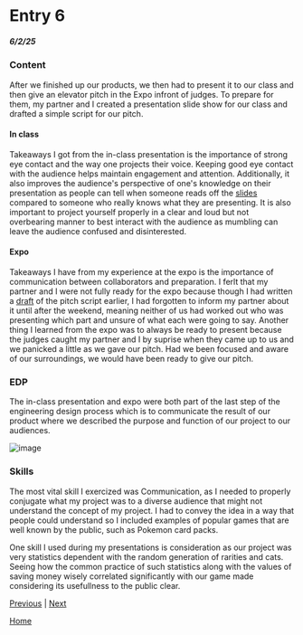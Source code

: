 # Entry 6
##### 6/2/25

### Content
After we finished up our products, we then had to present it to our class and then give an elevator pitch in the Expo infront of judges. To prepare for them, my partner and I created a presentation slide show for our class and drafted a simple script for our pitch.

#### In class
Takeaways I got from the in-class presentation is the importance of strong eye contact and the way one projects their voice. Keeping good eye contact with the audience helps maintain engagement and attention. Additionally, it also improves the audience's perspective of one's knowledge on their presentation as people can tell when someone reads off the [slides](https://docs.google.com/presentation/d/1kNJ3U2zIFahoc7eQWihP7v_bDOIq0wE5Y6k-PR0tRYw/edit?slide=id.g357ea61c767_0_6#slide=id.g357ea61c767_0_6) compared to someone who really knows what they are presenting. It is also important to project yourself properly in a clear and loud but not overbearing manner to best interact with the audience as mumbling can leave the audience confused and disinterested.

#### Expo
Takeaways I have from my experience at the expo is the importance of communication between collaborators and preparation. I ferlt that my partner and I were not fully ready for the expo because though I had written a [draft](https://docs.google.com/document/d/117igknNRQwWthQaOVm1sDASUPWZ2YJczcscMUoqMtRM/edit?tab=t.0) of the pitch script earlier, I had forgotten to inform my partner about it until after the weekend, meaning neither of us had worked out who was presenting which part and unsure of what each were going to say. Another thing I learned from the expo was to always be ready to present because the judges caught my partner and I by suprise when they came up to us and we panicked a little as we gave our pitch. Had we been focused and aware of our surroundings, we would have been ready to give our pitch.

### EDP
The in-class presentation and expo were both part of the last step of the engineering design process which is to communicate the result of our product where we described the purpose and function of our project to our audiences.

![image](https://github.com/user-attachments/assets/9b1a178d-3372-427f-b502-bb1b04c1b934)


### Skills
The most vital skill I exercized was Communication, as I needed to properly conjugate what my project was to a diverse audience that might not understand the concept of my project. I had to convey the idea in a way that people could understand so I included examples of popular games that are well known by the public, such as Pokemon card packs.

One skill I used during my presentations is consideration as our project was very statistics dependent with the random generation of rarities and cats. Seeing how the common practice of such statistics along with the values of saving money wisely correlated significantly with our game made considering its usefullness to the public clear. 


[Previous](entry05.md) | [Next](entry07.md)

[Home](../README.md)
